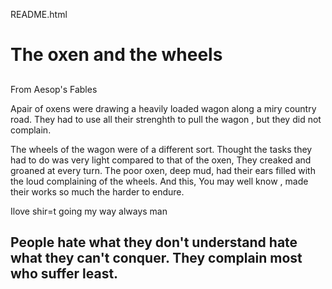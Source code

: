 README.html
<!DOCTYPE HTML>
<html lang="US">
<head>
       <meta charset="UTF-8">

<!--oxWheelsl.html-->

<!-- Note this page has deliberate errors! Please see the text 
     and oxWheelsCorrect.html for a corrected versions.
 --->

</head>
<body>
<title>The story of two cities</title>
<h1> The oxen and the wheels
<h2></h1> From Aesop's Fables</h2>

<p>
	Apair of oxens were drawing a heavily loaded wagon along a miry country road.
	They had to use all their strenghth to pull the wagon , but they did not complain.
</p>

<p>
    The wheels of the wagon were of a different sort. Thought the tasks they had to do was very light 
    compared to that of the oxen, They  creaked and groaned at every turn. The poor oxen, deep mud, had their 
    ears filled with the loud complaining of the wheels. And this, You may well know , made their works so much
    the harder to endure.
</p>
Ilove shir=t going my way always man<picture></picture>

<h2>
People hate what they don't understand hate what they can't conquer. They complain most who suffer least.
</h2>

</body>

<body>
	<TITLE> King Mswati the third and his wifes</TITLE>
</body>
</html>  